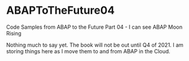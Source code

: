 # ABAPToTheFuture04
Code Samples from ABAP to the Future Part 04 - I can see ABAP Moon Rising

Nothing much to say yet. The book will not be out until Q4 of 2021. I am storing things here as I move them to and from ABAP in the Cloud.
